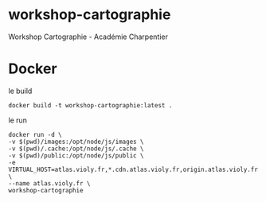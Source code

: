 # workshop-cartographie
Workshop Cartographie - Académie Charpentier

# Docker

le build

    docker build -t workshop-cartographie:latest .
    
le run

    docker run -d \
    -v $(pwd)/images:/opt/node/js/images \
    -v $(pwd)/.cache:/opt/node/js/.cache \
    -v $(pwd)/public:/opt/node/js/public \
    -e VIRTUAL_HOST=atlas.violy.fr,*.cdn.atlas.violy.fr,origin.atlas.violy.fr \
    --name atlas.violy.fr \
    workshop-cartographie